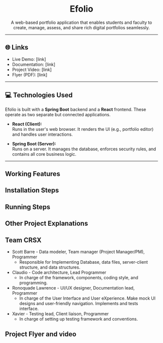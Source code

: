 <h1 align="center">Efolio</h1>
<p align="center">
  A web-based portfolio application that enables students and faculty to create, manage, assess, and share rich digital portfolios seamlessly.
</p>

---

## 🌐 Links

- Live Demo: [link]
- Documentation: [link]
- Project Video: [link]
- Flyer (PDF): [link]

---

## 💻 Technologies Used

Efolio is built with a **Spring Boot** backend and a **React** frontend. These operate as two separate but connected applications.

- **React (Client):**  
  Runs in the user's web browser. It renders the UI (e.g., portfolio editor) and handles user interactions.

- **Spring Boot (Server):**  
  Runs on a server. It manages the database, enforces security rules, and contains all core business logic.

---

## Working Features

## Installation Steps

## Running Steps

## Other Project Explanations

## Team CRSX
* Scott Barre - Data modeler, Team manager (Project Manager/PM), Programmer <br>
  - Responsible for Implementing Database, data files, server-client structure, and data structures.
* Claudio - Code architecture, Lead Programmer <br>
  - In charge of the framework, components, coding style, and programming.
* Ronoquade Lawrence - UI/UX designer, Documentation lead, Programmer <br>
  - In charge of the User Interface and User eXperience. Make mock UI designs and user-friendly navigation. Implements and tests interface.
* Xavier - Testing lead, Client liaison, Programmer <br>
  - In charge of setting up testing framework and conventions.

## Project Flyer and video
